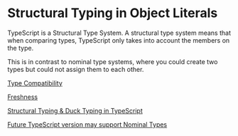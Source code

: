 # Structural Typing in Object Literals

TypeScript is a Structural Type System. A structural type
system means that when comparing types, TypeScript only
takes into account the members on the type.

This is in contrast to nominal type systems, where you
could create two types but could not assign them to each
other.

[Type Compatibility](https://www.typescriptlang.org/docs/handbook/type-compatibility.html)

[Freshness](https://basarat.gitbook.io/typescript/type-system/freshness)

[Structural Typing & Duck Typing in TypeScript](https://www.tektutorialshub.com/typescript/structural-typing-duck-typing-in-typescript/)

[Future TypeScript version may support Nominal Types](https://github.com/Microsoft/TypeScript/issues/202)